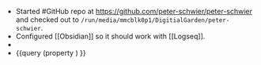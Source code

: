 - Started #GitHub repo at https://github.com/peter-schwier/peter-schwier and checked out to `/run/media/mmcblk0p1/DigitialGarden/peter-schwier`.
- Configured [[Obsidian]] so it should work with [[Logseq]].
-
- {{query (property ) }}